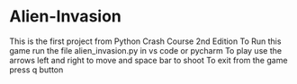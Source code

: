 # Alien-Invasion
This is the first project from Python Crash Course 2nd Edition
To Run this game run the file alien_invasion.py in vs code or pycharm 
To play use the arrows left and right to move and space bar to shoot 
To exit from the game press q button 
